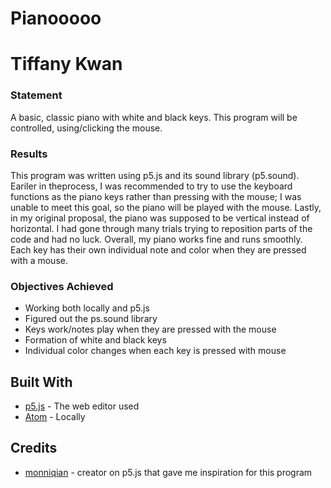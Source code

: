 # Pianooooo

# Tiffany Kwan

### Statement

A basic, classic piano with white and black keys. This program will be controlled, using/clicking the mouse. 

### Results 

This program was written using p5.js and its sound library (p5.sound). Eariler in theprocess, I was recommended to try to use the keyboard functions as the piano keys rather than pressing with the mouse; I was unable to meet this goal, so the piano will be played with the mouse. Lastly, in my original proposal, the piano was supposed to be vertical instead of horizontal. I had gone through many trials trying to reposition parts of the code and had no luck. Overall, my piano works fine and runs smoothly. Each key has their own individual note and color when they are pressed with a mouse.

### Objectives Achieved
* Working both locally and p5.js
* Figured out the ps.sound library
* Keys work/notes play when they are pressed with the mouse
* Formation of white and black keys
* Individual color changes when each key is pressed with mouse

## Built With

* [p5.js](https://editor.p5js.org/) - The web editor used
* [Atom](https://atom.io/) - Locally 

## Credits

* [monniqian](https://editor.p5js.org/monniqian/sketches/TwckaaeGl) - creator on p5.js that gave me inspiration for this program
